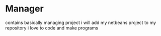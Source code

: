 # Manager
contains basically managing project
i will add my netbeans project to my repository
i love to code and make programs
